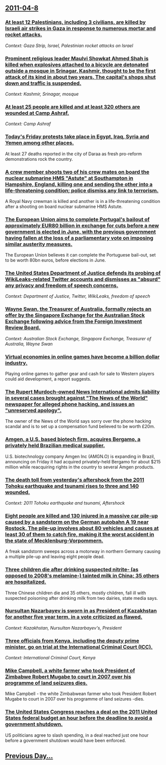 ## [2011-04-8](/news/2011/04/8/index.md)

### [At least 12 Palestinians, including 3 civilians, are killed by Israeli air strikes in Gaza in response to numerous mortar and rocket attacks. ](/news/2011/04/8/at-least-12-palestinians-including-3-civilians-are-killed-by-israeli-air-strikes-in-gaza-in-response-to-numerous-mortar-and-rocket-attacks.md)
_Context: Gaza Strip, Israel, Palestinian rocket attacks on Israel_

### [Prominent religious leader Maulvi Showkat Ahmed Shah is killed when explosives attached to a bicycle are detonated outside a mosque in Srinagar, Kashmir, thought to be the first attack of its kind in about two years. The capital's shops shut down and traffic is suspended. ](/news/2011/04/8/prominent-religious-leader-maulvi-showkat-ahmed-shah-is-killed-when-explosives-attached-to-a-bicycle-are-detonated-outside-a-mosque-in-srina.md)
_Context: Kashmir, Srinagar, mosque_

### [At least 25 people are killed and at least 320 others are wounded at Camp Ashraf. ](/news/2011/04/8/at-least-25-people-are-killed-and-at-least-320-others-are-wounded-at-camp-ashraf.md)
_Context: Camp Ashraf_

### [Today's Friday protests take place in Egypt, Iraq, Syria and Yemen among other places. ](/news/2011/04/8/today-s-friday-protests-take-place-in-egypt-iraq-syria-and-yemen-among-other-places.md)
At least 27 deaths reported in the city of Daraa as fresh pro-reform demonstrations rock the country.

### [A crew member shoots two of his crew mates on board the nuclear submarine HMS "Astute" at Southampton in Hampshire, England, killing one and sending the other into a life-threatening condition; police dismiss any link to terrorism. ](/news/2011/04/8/a-crew-member-shoots-two-of-his-crew-mates-on-board-the-nuclear-submarine-hms-astute-at-southampton-in-hampshire-england-killing-one-and.md)
A Royal Navy crewman is killed and another is in a life-threatening condition after a shooting on board nuclear submarine HMS Astute.

### [The European Union aims to complete Portugal's bailout of approximately EUR80 billion in exchange for cuts before a new government is elected in June, with the previous government having fallen at the loss of a parliamentary vote on imposing similar austerity measures. ](/news/2011/04/8/the-european-union-aims-to-complete-portugal-s-bailout-of-approximately-a-80-billion-in-exchange-for-cuts-before-a-new-government-is-electe.md)
The European Union believes it can complete the Portuguese bail-out, set to be worth 80bn euros, before elections in June.

### [The United States Department of Justice defends its probing of WikiLeaks-related Twitter accounts and dismisses as "absurd" any privacy and freedom of speech concerns. ](/news/2011/04/8/the-united-states-department-of-justice-defends-its-probing-of-wikileaks-related-twitter-accounts-and-dismisses-as-absurd-any-privacy-and.md)
_Context: Department of Justice, Twitter, WikiLeaks, freedom of speech_

### [Wayne Swan, the Treasurer of Australia, formally rejects an offer by the Singapore Exchange for the Australian Stock Exchange following advice from the Foreign Investment Review Board. ](/news/2011/04/8/wayne-swan-the-treasurer-of-australia-formally-rejects-an-offer-by-the-singapore-exchange-for-the-australian-stock-exchange-following-advi.md)
_Context: Australian Stock Exchange, Singapore Exchange, Treasurer of Australia, Wayne Swan_

### [Virtual economies in online games have become a billion dollar industry. ](/news/2011/04/8/virtual-economies-in-online-games-have-become-a-billion-dollar-industry.md)
Playing online games to gather gear and cash for sale to Western players could aid development, a report suggests.

### [The Rupert Murdoch-owned News International admits liability in several cases brought against "The News of the World" newspaper for alleged phone hacking, and issues an "unreserved apology". ](/news/2011/04/8/the-rupert-murdoch-owned-news-international-admits-liability-in-several-cases-brought-against-the-news-of-the-world-newspaper-for-alleged.md)
The owner of the News of the World says sorry over the phone hacking scandal and is to set up a compensation fund believed to be worth £20m.

### [Amgen, a U.S. based biotech firm, acquires Bergamo, a privately held Brazilian medical supplier. ](/news/2011/04/8/amgen-a-u-s-based-biotech-firm-acquires-bergamo-a-privately-held-brazilian-medical-supplier.md)
U.S. biotechnology company Amgen Inc (AMGN.O) is expanding in Brazil, announcing on Friday it had acquired privately-held Bergamo for about $215 million while reacquiring rights in the country to several Amgen products.

### [The death toll from yesterday's aftershock from the 2011 Tohoku earthquake and tsunami rises to three and 140 wounded. ](/news/2011/04/8/the-death-toll-from-yesterday-s-aftershock-from-the-2011-tahoku-earthquake-and-tsunami-rises-to-three-and-140-wounded.md)
_Context: 2011 Tohoku earthquake and tsunami, Aftershock_

### [Eight people are killed and 130 injured in a massive car pile-up caused by a sandstorm on the German autobahn A 19 near Rostock. The pile-up involves about 80 vehicles and causes at least 30 of them to catch fire, making it the worst accident in the state of Mecklenburg-Vorpommern. ](/news/2011/04/8/eight-people-are-killed-and-130-injured-in-a-massive-car-pile-up-caused-by-a-sandstorm-on-the-german-autobahn-a-19-near-rostock-the-pile-up.md)
A freak sandstorm sweeps across a motorway in northern Germany causing a multiple pile-up and leaving eight people dead.

### [Three children die after drinking suspected nitrite- (as opposed to 2008's melamine-) tainted milk in China; 35 others are hospitalized. ](/news/2011/04/8/three-children-die-after-drinking-suspected-nitrite-as-opposed-to-2008-s-melamine-tainted-milk-in-china-35-others-are-hospitalized.md)
Three Chinese children die and 35 others, mostly children, fall ill with suspected poisoning after drinking milk from two dairies, state media says.

### [Nursultan Nazarbayev is sworn in as President of Kazakhstan for another five year term, in a vote criticized as flawed. ](/news/2011/04/8/nursultan-nazarbayev-is-sworn-in-as-president-of-kazakhstan-for-another-five-year-term-in-a-vote-criticized-as-flawed.md)
_Context: Kazakhstan, Nursultan Nazarbayev's, President_

### [Three officials from Kenya, including the deputy prime minister, go on trial at the International Criminal Court (ICC). ](/news/2011/04/8/three-officials-from-kenya-including-the-deputy-prime-minister-go-on-trial-at-the-international-criminal-court-icc.md)
_Context: International Criminal Court, Kenya_

### [Mike Campbell, a white farmer who took President of Zimbabwe Robert Mugabe to court in 2007 over his programme of land seizures dies. ](/news/2011/04/8/mike-campbell-a-white-farmer-who-took-president-of-zimbabwe-robert-mugabe-to-court-in-2007-over-his-programme-of-land-seizures-dies.md)
Mike Campbell - the white Zimbabwean farmer who took President Robert Mugabe to court in 2007 over his programme of land seizures -dies.

### [The United States Congress reaches a deal on the 2011 United States federal budget an hour before the deadline to avoid a government shutdown. ](/news/2011/04/8/the-united-states-congress-reaches-a-deal-on-the-2011-united-states-federal-budget-an-hour-before-the-deadline-to-avoid-a-government-shutdow.md)
US politicians agree to slash spending, in a deal reached just one hour before a government shutdown would have been enforced.

## [Previous Day...](/news/2011/04/7/index.md)


